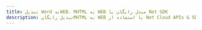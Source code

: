 ---title: تبدیل Word بهWEB، MHTML به WEB مبدل رایگان یا Net SDKdescription: تبدیل رایگانMHTML به WEB با استفاده از Net Cloud APIs & SDK. همچنین اسناد Microsoft Word و OpenOffice را در Cloud ایجاد، ویرایش و رندر کنید.---